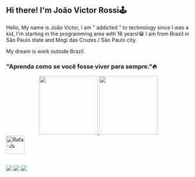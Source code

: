 ## Hi there! I'm João Victor Rossi🕹️
Hello, My name is João Victor, I am " addicted " to technology since I was a kid, I'm starting in the programming area with 16 years!😁 I am from Brazil in São Paulo state and Mogi das Cruzes / São Paulo city.

My dream is work outside Brazil.


### "Aprenda como se você fosse viver para sempre."🔥

<div align="center">
  <a href=https://github.com/JoaoVictorRossi>
  <img height="160em" src="https://github-readme-stats.vercel.app/api?username=JoaoVictorRossi&show_icons=true&theme=tokyonight&include_all_commits=true&count_private=true"/>
  <img height="160em" src="https://github-readme-stats.vercel.app/api/top-langs/?username=JoaoVictorRossi&layout=compact&langs_count=7&theme=tokyonight"/>
</div>
  
<div>
  <img align="center" alt="Rafa-Js" height="50" width="50" src="https://cdn.jsdelivr.net/gh/devicons/devicon/icons/java/java-original.svg">
</div>  
  
##
  
<div> 
  <a href="https://www.instagram.com/jv.rossi_/" target="_blank"><img src="https://img.shields.io/badge/-Instagram-%23E4405F?style=for-the-badge&logo=instagram&logoColor=white" target="_blank"></a>
  <a href = "mailto:jvrossi204@gmail.com"><img src="https://img.shields.io/badge/-Gmail-%23333?style=for-the-badge&logo=gmail&logoColor=white" target="_blank"></a>
  <a href="https://www.linkedin.com/in/jo%C3%A3o-victor-rossi-iglesias-almeida-445642229/" target="_blank"><img src="https://img.shields.io/badge/-LinkedIn-%230077B5?style=for-the-badge&logo=linkedin&logoColor=white" target="_blank"></a>
</div>
